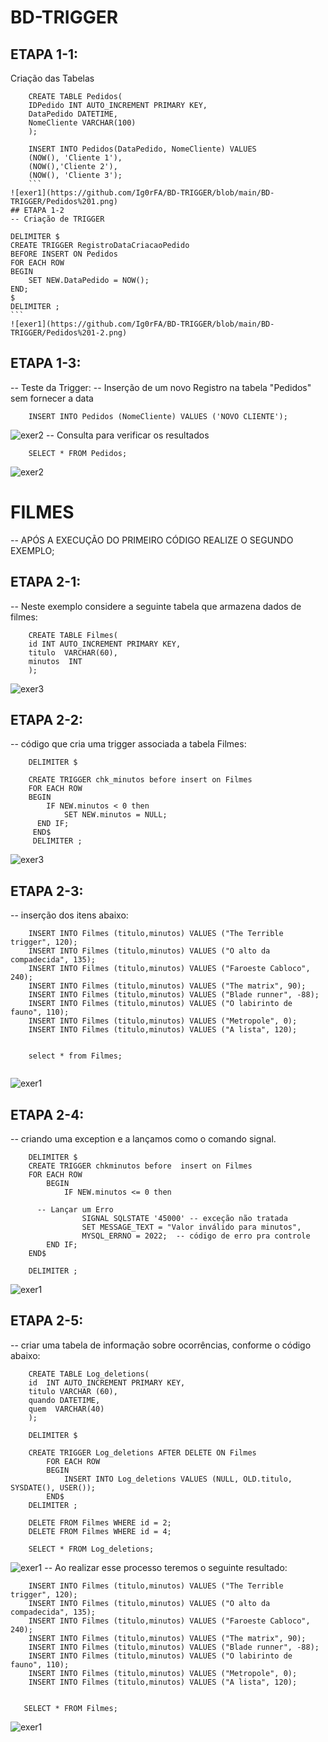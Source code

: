 # BD-TRIGGER

## ETAPA 1-1:
 Criação das Tabelas 
```
    CREATE TABLE Pedidos(
    IDPedido INT AUTO_INCREMENT PRIMARY KEY,
    DataPedido DATETIME,
    NomeCliente VARCHAR(100)
    );

    INSERT INTO Pedidos(DataPedido, NomeCliente) VALUES
    (NOW(), 'Cliente 1'),
    (NOW(),'Cliente 2'),
    (NOW(),	'Cliente 3');
    ```
![exer1](https://github.com/Ig0rFA/BD-TRIGGER/blob/main/BD-TRIGGER/Pedidos%201.png)
## ETAPA 1-2
-- Criação de TRIGGER
  ```
    DELIMITER $
    CREATE TRIGGER RegistroDataCriacaoPedido
    BEFORE INSERT ON Pedidos
    FOR EACH ROW
    BEGIN
	    SET NEW.DataPedido = NOW();
    END;
    $
    DELIMITER ; 
    ```
    ![exer1](https://github.com/Ig0rFA/BD-TRIGGER/blob/main/BD-TRIGGER/Pedidos%201-2.png)
## ETAPA 1-3:
-- Teste da Trigger:
-- Inserção de um novo Registro na tabela "Pedidos" sem fornecer a data
```
    INSERT INTO Pedidos (NomeCliente) VALUES ('NOVO CLIENTE');
```
![exer2](https://github.com/Ig0rFA/BD-TRIGGER/blob/main/BD-TRIGGER/Pedidos%201-3.png)
-- Consulta para verificar os resultados
```
    SELECT * FROM Pedidos;
```
![exer2](https://github.com/Ig0rFA/BD-TRIGGER/blob/main/BD-TRIGGER/Pedidos%201-4.png)

# FILMES

-- APÓS A EXECUÇÃO DO PRIMEIRO CÓDIGO REALIZE O SEGUNDO EXEMPLO;
## ETAPA 2-1:
-- Neste exemplo considere a seguinte tabela que armazena dados de filmes:
```
    CREATE TABLE Filmes(
    id INT AUTO_INCREMENT PRIMARY KEY,
    titulo	VARCHAR(60),
    minutos  INT
    );
```
  ![exer3](https://github.com/Ig0rFA/BD-TRIGGER/blob/main/BD-TRIGGER/Filmes%201-1.png)

## ETAPA 2-2: 
-- código que cria uma trigger associada a tabela Filmes:
```
    DELIMITER $

    CREATE TRIGGER chk_minutos before insert on Filmes
    FOR EACH ROW
    BEGIN
	    IF NEW.minutos < 0 then
		    SET	NEW.minutos = NULL;
      END IF;
     END$   
     DELIMITER ;
 ```
![exer3](https://github.com/Ig0rFA/BD-TRIGGER/blob/main/BD-TRIGGER/Filmes%201-2.png)

## ETAPA 2-3: 
 -- inserção dos itens abaixo:
```
    INSERT INTO Filmes (titulo,minutos) VALUES ("The Terrible trigger", 120);
    INSERT INTO Filmes (titulo,minutos) VALUES ("O alto da compadecida", 135);
    INSERT INTO Filmes (titulo,minutos) VALUES ("Faroeste Cabloco", 240);
    INSERT INTO Filmes (titulo,minutos) VALUES ("The matrix", 90);
    INSERT INTO Filmes (titulo,minutos) VALUES ("Blade runner", -88);
    INSERT INTO Filmes (titulo,minutos) VALUES ("O labirinto de fauno", 110);
    INSERT INTO Filmes (titulo,minutos) VALUES ("Metropole", 0);
    INSERT INTO Filmes (titulo,minutos) VALUES ("A lista", 120);


    select * from Filmes;


```
![exer1](https://github.com/Ig0rFA/BD-TRIGGER/blob/main/BD-TRIGGER/Filmes%201-3.png)
## ETAPA 2-4:
-- criando uma exception e a lançamos como o comando signal.
```
    DELIMITER $
    CREATE TRIGGER chkminutos before  insert on Filmes
    FOR EACH ROW
	    BEGIN
		    IF NEW.minutos <= 0 then
        
      -- Lançar um Erro
			    SIGNAL SQLSTATE '45000' -- exceção não tratada
			    SET MESSAGE_TEXT = "Valor inválido para minutos",
			    MYSQL_ERRNO = 2022;  -- código de erro pra controle
        END IF;
    END$
    
    DELIMITER ;

```
![exer1](https://github.com/Ig0rFA/BD-TRIGGER/blob/main/BD-TRIGGER/Filmes%201-5.png)
## ETAPA 2-5:
-- criar uma tabela de informação sobre ocorrências, conforme o código abaixo:
```
    CREATE TABLE Log_deletions(
    id	INT AUTO_INCREMENT PRIMARY KEY,
    titulo VARCHAR (60),
    quando DATETIME,
    quem  VARCHAR(40)
    );

	DELIMITER $
    
    CREATE TRIGGER Log_deletions AFTER DELETE ON Filmes
		FOR EACH ROW 
        BEGIN 
			INSERT INTO Log_deletions VALUES (NULL, OLD.titulo, SYSDATE(), USER());
		END$
    DELIMITER ;

    DELETE FROM Filmes WHERE id = 2;
    DELETE FROM Filmes WHERE id = 4;

    SELECT * FROM Log_deletions; 
```
![exer1](https://github.com/Ig0rFA/BD-TRIGGER/blob/main/BD-TRIGGER/Filmes%201-6.png)
-- Ao realizar esse processo teremos o seguinte resultado:
```
    INSERT INTO Filmes (titulo,minutos) VALUES ("The Terrible trigger", 120);
    INSERT INTO Filmes (titulo,minutos) VALUES ("O alto da compadecida", 135);
    INSERT INTO Filmes (titulo,minutos) VALUES ("Faroeste Cabloco", 240);
    INSERT INTO Filmes (titulo,minutos) VALUES ("The matrix", 90);
    INSERT INTO Filmes (titulo,minutos) VALUES ("Blade runner", -88);
    INSERT INTO Filmes (titulo,minutos) VALUES ("O labirinto de fauno", 110);
    INSERT INTO Filmes (titulo,minutos) VALUES ("Metropole", 0);
    INSERT INTO Filmes (titulo,minutos) VALUES ("A lista", 120);


   SELECT * FROM Filmes;
   ```
![exer1](https://github.com/Ig0rFA/BD-TRIGGER/blob/main/BD-TRIGGER/Filmes%201-7.png)
